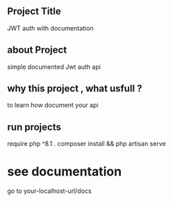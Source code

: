 ## Project Title 
JWT auth with documentation 

## about Project 
simple documented Jwt auth api 

## why this project , what usfull ?
to learn how document your api 

## run projects
require php ^8.1 .
composer install && php artisan serve 

# see documentation
go to your-localhost-url/docs 
